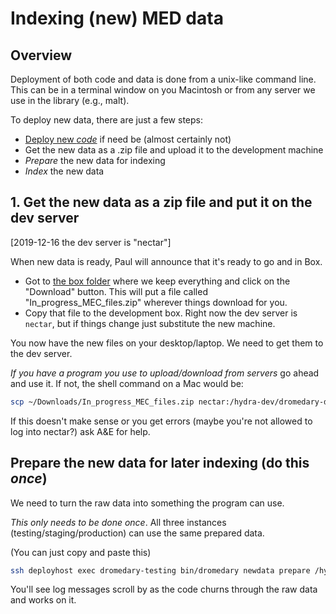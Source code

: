 # Indexing (new) MED data

## Overview

Deployment of both code and data is done from a unix-like command line. This can
be in a terminal window on you Macintosh or from any server we use in the
library (e.g., malt).

To deploy new data, there are just a few steps:

* [Deploy new _code_](docs/deploying.md) if need be (almost certainly not)
* Get the new data as a .zip file and upload it to the development machine
* _Prepare_ the new data for indexing
* _Index_ the new data

## 1. Get the new data as a zip file and put it on the dev server

[2019-12-16 the dev server is "nectar"]

When new data is ready, Paul will announce that it's ready to go
and in Box.

* Got to [the box folder](https://umich.box.com/s/ah2imm5webu32to343p2n6xur828zi5w) 
where we keep everything and click on the "Download" button. This will put a 
file called "In_progress_MEC_files.zip" wherever things download for you.
* Copy that file to the development box. Right now the dev server is `nectar`,
but if things change just substitute the new machine.

You now have the new files on your desktop/laptop. We need to get them
to the dev server. 

_If you have a program you use to upload/download from servers_ go ahead
and use it. If not, the shell command on a Mac would be:

```bash
scp ~/Downloads/In_progress_MEC_files.zip nectar:/hydra-dev/dromedary-data/build
```

If this doesn't make sense or you get errors (maybe you're not allowed to
log into nectar?) ask A&E for help.

## Prepare the new data for later indexing (do this *once*)

We need to turn the raw data into something the program can use.

_This only needs to be done once_. All three instances 
(testing/staging/production) can use the same prepared data.

(You can just copy and paste this)

```bash
ssh deployhost exec dromedary-testing bin/dromedary newdata prepare /hydra-dev/dromedary-data/build/In_progress_MEC_files.zip
```

You'll see log messages scroll by as the code churns through the raw data and works on it.
